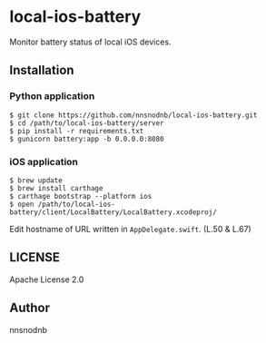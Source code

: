 # local-ios-battery

Monitor battery status of local iOS devices.

## Installation

### Python application

```console
$ git clone https://github.com/nnsnodnb/local-ios-battery.git
$ cd /path/to/local-ios-battery/server
$ pip install -r requirements.txt
$ gunicorn battery:app -b 0.0.0.0:8080
```

### iOS application

```console
$ brew update
$ brew install carthage
$ carthage bootstrap --platform ios
$ open /path/to/local-ios-battery/client/LocalBattery/LocalBattery.xcodeproj/
```

Edit hostname of URL written in `AppDelegate.swift`. (L.50 & L.67)

## LICENSE

Apache License 2.0

## Author

nnsnodnb


